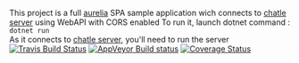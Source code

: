 This project is a full [aurelia](http://aurelia.io) SPA sample application wich connects to [chatle server](https://github.com/aguacongas/chatle/tree/develop/src/chatle) using WebAPI with CORS enabled
To run it, launch dotnet command : `dotnet run`  
As it connects to [chatle server](https://github.com/aguacongas/chatle/tree/develop/src/chatle), you'll need to run the server
[![Travis Build Status](https://travis-ci.org/aguacongas/chatle.aurelia.svg?branch=develop)](https://travis-ci.org/aguacongas/chatle.aurelia)
[![AppVeyor Build status](https://ci.appveyor.com/api/projects/status/github/aguacongas/chatle.aurelia?svg=true&retina=true)](https://ci.appveyor.com/project/aguacongas/chatle-aurelia)
[![Coverage Status](https://coveralls.io/repos/github/aguacongas/chatle.aurelia/badge.svg?branch=develop&service=github)](https://coveralls.io/github/aguacongas/chatle.aurelia?branch=develop)